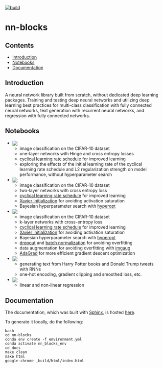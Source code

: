 [![build](https://github.com/mark-antal-csizmadia/nn-blocks/actions/workflows/main.yml/badge.svg)](https://github.com/mark-antal-csizmadia/nn-blocks/actions/workflows/main.yml)

# nn-blocks

## Contents

* [Introduction](#introduction)
* [Notebooks](#notebooks)
* [Documentation](#documentation)

## Introduction <a class="anchor" id="introduction"></a>

A neural network library built from scratch, without dedicated deep learning packages. Training and testing deep neural networks and utilizing deep learning best practices for multi-class classification with fully connected neural networks, text generation with recurrent neural networks, and regression with fully connected networks.

## Notebooks <a class="anchor" id="notebooks"></a>

- <a href="https://nbviewer.jupyter.org/github/mark-antal-csizmadia/nn-blocks/blob/main/one-layer.ipynb">
    <img align="center" src="https://img.shields.io/badge/Jupyter-one%5Flayer.ipynb-informational?style=flat&logo=Jupyter&logoColor=F37626&color=blue" />
  </a>
  
  + image classification on the CIFAR-10 dataset
  + one-layer networks with Hinge and cross entropy losses
  + [cyclical learning rate schedule](https://arxiv.org/abs/1506.01186) for improved learning
  + exploring the effects of the initial learning rate of the cyclical learning rate schedule and L2 regularization strength on model performance, without hyperparameter search


- <a href="https://nbviewer.jupyter.org/github/mark-antal-csizmadia/nn-blocks/blob/main/two-layer.ipynb">
    <img align="center" src="https://img.shields.io/badge/Jupyter-two%5Flayer.ipynb-informational?style=flat&logo=Jupyter&logoColor=F37626&color=blue" />
  </a>
  
  + image classification on the CIFAR-10 dataset
  + two-layer networks with cross entropy loss
  + [cyclical learning rate schedule](https://arxiv.org/abs/1506.01186) for improved learning
  + [Xavier initialization](https://proceedings.mlr.press/v9/glorot10a/glorot10a.pdf) for avoiding activation saturation
  + Bayesian hyperparameter search with [hyperopt](https://github.com/hyperopt/hyperopt)
    

- <a href="https://nbviewer.jupyter.org/github/mark-antal-csizmadia/nn-blocks/blob/main/k-layer.ipynb">
    <img align="center" src="https://img.shields.io/badge/Jupyter-k%5Flayer.ipynb-informational?style=flat&logo=Jupyter&logoColor=F37626&color=blue" />
  </a>
    
  + image classification on the CIFAR-10 dataset
  + k-layer networks with cross-entropy loss
  + [cyclical learning rate schedule](https://arxiv.org/abs/1506.01186) for improved learning
  + [Xavier initialization](https://proceedings.mlr.press/v9/glorot10a/glorot10a.pdf) for avoiding activation saturation
  + Bayesian hyperparameter search with [hyperopt](https://github.com/hyperopt/hyperopt)
  + [dropout](https://jmlr.org/papers/v15/srivastava14a.html) and [batch normalization](https://arxiv.org/abs/1502.03167) for avoiding overfitting
  + data augmentation for avoiding overfitting with [imgaug](https://github.com/aleju/imgaug)
  + [AdaGrad](https://www.jmlr.org/papers/volume12/duchi11a/duchi11a.pdf) for more efficient gradient descent optimization
  

- <a href="https://nbviewer.jupyter.org/github/mark-antal-csizmadia/nn-blocks/blob/main/rnn.ipynb">
    <img align="center" src="https://img.shields.io/badge/Jupyter-rnn.ipynb-informational?style=flat&logo=Jupyter&logoColor=F37626&color=blue" />
  </a>

    + generating text from Harry Potter books and Donald Trump tweets with RNNs
    + one-hot encoding, gradient clipping and smoothed loss, etc.


- <a href="https://nbviewer.jupyter.org/github/mark-antal-csizmadia/nn-blocks/blob/main/regression.ipynb">
    <img align="center" src="https://img.shields.io/badge/Jupyter-regression.ipynb-informational?style=flat&logo=Jupyter&logoColor=F37626&color=blue" />
  </a>
  
    + linear and non-linear regression
    
  
## Documentation <a class="anchor" id="documentation"></a>

The documentation, which was built with [Sphinx](https://www.sphinx-doc.org/en/master/), is hosted [here](https://mark-antal-csizmadia.github.io/nn-blocks/index.html).

To generate it locally, do the following:

```
bash
cd nn-blocks
conda env create -f environment.yml
conda activate nn_blocks_env
cd docs
make clean
make html
google-chrome _build/html/index.html
```
